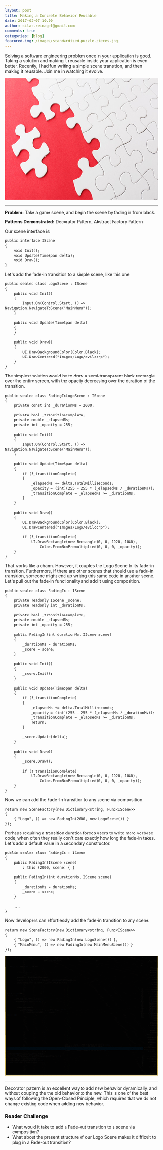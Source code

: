 ```yaml
---
layout: post
title: Making a Concrete Behavior Reusable
date: 2017-03-07 10:00
author: silas.reinagel@gmail.com
comments: true
categories: [blog]
featured-img: /images/standardized-puzzle-pieces.jpg
---
```


Solving a software engineering problem once in your application is good. Taking a solution and making it reusable inside your application is even better. Recently, I had fun writing a simple scene transition, and then making it reusable. Join me in watching it evolve.

<div class="container"><img src="/images/standardized-puzzle-pieces.jpg" alt="Puzzle Pieces" width="700" height="400" /></div>

----

<strong>Problem:</strong> Take a game scene, and begin the scene by fading in from black.

<strong>Patterns Demonstrated:</strong> Decorator Pattern, Abstract Factory Pattern

Our scene interface is:

```
public interface IScene
{
    void Init();
    void Update(TimeSpan delta);
    void Draw();
}
```

Let's add the fade-in transition to a simple scene, like this one:

```
public sealed class LogoScene : IScene
{
    public void Init()
    {
        Input.On(Control.Start, () => Navigation.NavigateToScene("MainMenu"));
    }

    public void Update(TimeSpan delta)
    {
    }

    public void Draw()
    {
        UI.DrawBackgroundColor(Color.Black);
        UI.DrawCentered("Images/Logo/evilcorp");
    }
}
```

The simplest solution would be to draw a semi-transparent black rectangle over the entire screen, with the opacity decreasing over the duration of the transition.

```
public sealed class FadingInLogoScene : IScene
{
    private const int _durationMs = 2000;
    
    private bool _transitionComplete;
    private double _elapsedMs;
    private int _opacity = 255; 

    public void Init()
    {
        Input.On(Control.Start, () => Navigation.NavigateToScene("MainMenu"));
    }

    public void Update(TimeSpan delta)
    {
        if (!_transitionComplete)
        {
            _elapsedMs += delta.TotalMilliseconds;
            _opacity = (int)(255 - 255 * (_elapsedMs / _durationMs));
            _transitionComplete = _elapsedMs >= _durationMs;
        }
    }

    public void Draw()
    {
        UI.DrawBackgroundColor(Color.Black);
        UI.DrawCentered("Images/Logo/evilcorp");
        
        if (!_transitionComplete)
            UI.DrawRectangle(new Rectangle(0, 0, 1920, 1080),
                Color.FromNonPremultiplied(0, 0, 0, _opacity));
    }    
}
```

That works like a charm. However, it couples the Logo Scene to its fade-in transition. Furthermore, if there are other scenes that should use a fade-in transition, someone might end up writing this same code in another scene. Let's pull out the fade-in functionality and add it using composition.


```
public sealed class FadingIn : IScene
{
    private readonly IScene _scene;
    private readonly int _durationMs;
    
    private bool _transitionComplete;
    private double _elapsedMs;
    private int _opacity = 255;

    public FadingIn(int durationMs, IScene scene)
    {
        _durationMs = durationMs;
        _scene = scene;
    }

    public void Init()
    {
        _scene.Init();
    }

    public void Update(TimeSpan delta)
    {
        if (!_transitionComplete)
        {
            _elapsedMs += delta.TotalMilliseconds;
            _opacity = (int)(255 - 255 * (_elapsedMs / _durationMs));
            _transitionComplete = _elapsedMs >= _durationMs;
            return;
        }

        _scene.Update(delta);
    }

    public void Draw()
    {
        _scene.Draw();

        if (!_transitionComplete)
            UI.DrawRectangle(new Rectangle(0, 0, 1920, 1080),
                Color.FromNonPremultiplied(0, 0, 0, _opacity));
    }
}
```

Now we can add the Fade-In transition to any scene via composition. 

```
return new SceneFactory(new Dictionary<string, Func<IScene>>
{
    { "Logo", () => new FadingIn(2000, new LogoScene()) }
});
```

Perhaps requiring a transition duration forces users to write more verbose code, when often they really don't care exactly how long the fade-in takes. Let's add a default value in a secondary constructor.

```
public sealed class FadingIn : IScene
{
    public FadingIn(IScene scene)
        : this (2000, scene) { }
    
    public FadingIn(int durationMs, IScene scene)
    {
        _durationMs = durationMs;
        _scene = scene;
    }
    
    ...
}
```

Now developers can effortlessly add the fade-in transition to any scene.

```
return new SceneFactory(new Dictionary<string, Func<IScene>>
{
    { "Logo", () => new FadingIn(new LogoScene()) },
    { "MainMenu", () => new FadingIn(new MainMenuScene()) }
});
```

<div class="container"><img src="/images/logo-fade-in.gif" alt="Fading In Logo GIF" width="700" height="393" /></div>

----

Decorator pattern is an excellent way to add new behavior dynamically, and without coupling the the old behavior to the new. This is one of the best ways of following the Open-Closed Principle, which requires that we do not change existing code when adding new behavior. 

### Reader Challenge
* What would it take to add a Fade-out transition to a scene via composition? 
* What about the present structure of our Logo Scene makes it difficult to plug in a Fade-out transition?
